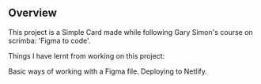 ## Overview

This project is a Simple Card made while following Gary Simon's course on scrimba: 'Figma to code'.

Things I have lernt from working on this project:

Basic ways of working with a Figma file.
Deploying to Netlify.
